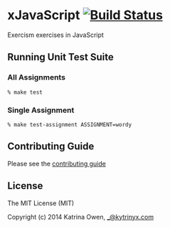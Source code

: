 # xJavaScript [![Build Status](https://travis-ci.org/exercism/xjavascript.png?branch=master)](https://travis-ci.org/exercism/xjavascript)

Exercism exercises in JavaScript

## Running Unit Test Suite

### All Assignments

    % make test

### Single Assignment

    % make test-assignment ASSIGNMENT=wordy

## Contributing Guide

Please see the [contributing guide](https://github.com/exercism/x-api/blob/master/CONTRIBUTING.md#the-exercise-data)

## License

The MIT License (MIT)

Copyright (c) 2014 Katrina Owen, _@kytrinyx.com

